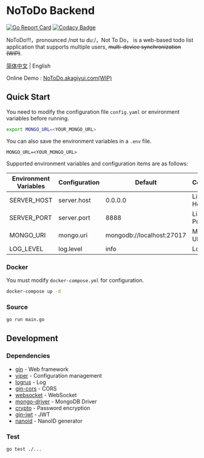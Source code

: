 # NoToDo Backend

[![Go Report Card](https://goreportcard.com/badge/github.com/NoToDoProject/NoToDo)](https://goreportcard.com/report/github.com/NoToDoProject/NoToDo)
[![Codacy Badge](https://app.codacy.com/project/badge/Grade/4912f94720f24de6b5924062f89160bf)](https://www.codacy.com/gh/NoToDoProject/NoToDo/dashboard?utm_source=github.com&amp;utm_medium=referral&amp;utm_content=NoToDoProject/NoToDo&amp;utm_campaign=Badge_Grade)

NoToDo!!!，pronounced /nɒt tʊ duː/，Not To Do，
is a web-based todo list application that supports multiple users, ~~multi-device synchronization (WIP)~~.

[简体中文](./README.md) | English

Online Demo : [NoToDo.akagiyui.com(WIP)](https://notodo.akagiyui.com)

## Quick Start

You need to modify the configuration file `config.yaml` or environment variables before running.

```bash
export MONGO_URL=<YOUR_MONGO_URL>
```

You can also save the environment variables in a `.env` file.

```dotenv
MONGO_URL=<YOUR_MONGO_URL>
```

Supported environment variables and configuration items are as follows:

| Environment Variables | Configuration | Default                   | Commentary     |
|-----------------------|---------------|---------------------------|----------------|
| SERVER_HOST           | server.host   | 0.0.0.0                   | Listening Host |
| SERVER_PORT           | server.port   | 8888                      | Listening Port |
| MONGO_URI             | mongo.uri     | mongodb://localhost:27017 | MongoDB URI    |
| LOG_LEVEL             | log.level     | info                      | Log Level      |

### Docker

You must modify `docker-compose.yml` for configuration.

```bash
docker-compose up -d
```

### Source

```bash
go run main.go
```

## Development

### Dependencies

-   [gin](https://github.com/gin-gonic/gin) - Web framework
-   [viper](https://github.com/spf13/viper) - Configuration management
-   [logrus](https://github.com/sirupsen/logrus) - Log
-   [gin-cors](https://github.com/gin-contrib/cors) - CORS
-   [websocket](https://github.com/gorilla/websocket) - WebSocket
-   [mongo-driver](https://pkg.go.dev/go.mongodb.org/mongo-driver/mongo) - MongoDB Driver
-   [crypto](https://pkg.go.dev/golang.org/x/crypto) - Password encryption
-   [gin-jwt](https://github.com/appleboy/gin-jwt) - JWT
-   [nanoid](https://github.com/jaevor/go-nanoid) - NanoID generator

### Test

```bash
go test ./...
```
